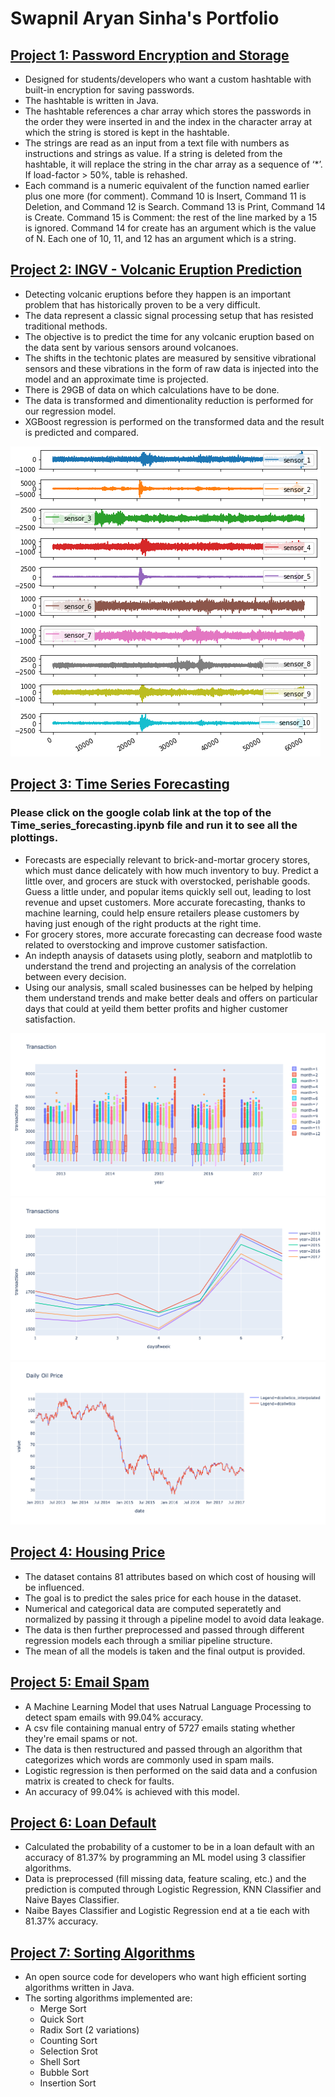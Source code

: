 # Swapnil Aryan Sinha's Portfolio

## [Project 1: Password Encryption and Storage](https://github.com/SwapnilAryan97/Hashing)
* Designed for students/developers who want a custom hashtable with built-in encryption for saving passwords.
* The hashtable is written in Java.
* The hashtable references a char array which stores the passwords in the order they were inserted in and the index in the character array at which the string is stored is kept in the hashtable.
* The strings are read as an input from a text file with numbers as instructions and strings as value. If a string is deleted from the hashtable, it will replace the string in the char array as a sequence of ‘*’. If load-factor  > 50%, table is rehashed.
* Each command is a numeric equivalent of the function named earlier plus one more (for comment). Command 10 is Insert, Command 11 is Deletion, and Command 12 is Search. Command 13 is Print, Command 14 is Create. Command 15 is Comment: the rest of the line marked by a 15 is ignored. Command 14 for create has an argument which is the value of N. Each one of 10, 11, and 12 has an argument which is a string.

## [Project 2: INGV - Volcanic Eruption Prediction](https://github.com/SwapnilAryan97/projects/blob/master/ingv-volcanic-eruption-prediction-using-xgboost.ipynb)
* Detecting volcanic eruptions before they happen is an important problem that has historically proven to be a very difficult.
* The data represent a classic signal processing setup that has resisted traditional methods.
* The objective is to predict the time for any volcanic eruption based on the data sent by various sensors around volcanoes.
* The shifts in the techtonic plates are measured by sensitive vibrational sensors and these vibrations in the form of raw data is injected into the model and an approximate time is projected.
* There is 29GB of data on which calculations have to be done.
* The data is transformed and dimentionality reduction is performed for our regression model.
* XGBoost regression is performed on the transformed data and the result is predicted and compared.


![](https://github.com/SwapnilAryan97/Swapnil_Sinha_Portfolio/blob/main/images/Unknown.png?raw=true)

## [Project 3: Time Series Forecasting](https://github.com/SwapnilAryan97/Time_series_Forecasting/blob/main/Time_series_forecasting.ipynb)
### Please click on the google colab link at the top of the Time_series_forecasting.ipynb file and run it to see all the plottings.
* Forecasts are especially relevant to brick-and-mortar grocery stores, which must dance delicately with how much inventory to buy. Predict a little over, and grocers are stuck with overstocked, perishable goods. Guess a little under, and popular items quickly sell out, leading to lost revenue and upset customers. More accurate forecasting, thanks to machine learning, could help ensure retailers please customers by having just enough of the right products at the right time.
* For grocery stores, more accurate forecasting can decrease food waste related to overstocking and improve customer satisfaction.
* An indepth anaysis of datasets using plotly, seaborn and matplotlib to understand the trend and projecting an analysis of the correlation between every decision.
* Using our analysis, small scaled businesses can be helped by helping them understand trends and make better deals and offers on particular days that could at yeild them better profits and higher customer satisfaction.


![](https://github.com/SwapnilAryan97/Time_series_Forecasting/blob/main/yearly_transactions.png?raw=true)
![](https://github.com/SwapnilAryan97/Time_series_Forecasting/blob/main/daily_transaction.png?raw=true)
![](https://github.com/SwapnilAryan97/Time_series_Forecasting/blob/main/daily_oil_price.png?raw=true)

## [Project 4: Housing Price](https://github.com/SwapnilAryan97/Swapnil_Sinha_Portfolio/blob/main/images/Unknown.png)
* The dataset contains 81 attributes based on which cost of housing will be influenced.
* The goal is to predict the sales price for each house in the dataset.
* Numerical and categorical data are computed seperatetly and normalized by passing it through a pipeline model to avoid data leakage.
* The data is then further preprocessed and passed through different regression models each through a smiliar pipeline structure. 
* The mean of all the models is taken and the final output is provided.

## [Project 5: Email Spam](https://github.com/SwapnilAryan97/projects/blob/master/EmailSpamDetection.ipynb)
* A Machine Learning Model that uses Natrual Language Processing to detect spam emails with 99.04% accuracy.
* A csv file containing manual entry of 5727 emails stating whether they're email spams or not.
* The data is then restructured and passed through an algorithm that categorizes which words are commonly used in spam mails.
* Logistic regression is then performed on the said data and a confusion matrix is created to check for faults.
* An accuracy of 99.04% is achieved with this model.

## [Project 6: Loan Default](https://github.com/SwapnilAryan97/projects/blob/master/LoanDefaultPrediction.ipynb)
* Calculated the probability of a customer to be in a loan default with an accuracy of 81.37% by programming an ML model using 3 classifier algorithms.
* Data is preprocessed (fill missing data, feature scaling, etc.) and the prediction is computed through Logistic Regression, KNN Classifier and Naive Bayes Classifier.
* Naibe Bayes Classifier and Logistic Regression end at a tie each with 81.37% accuracy.

## [Project 7: Sorting Algorithms](https://github.com/SwapnilAryan97/sorting_java)
* An open source code for developers who want high efficient sorting algorithms written in Java.
* The sorting algorithms implemented are: 
  - Merge Sort
  - Quick Sort
  - Radix Sort (2 variations)
  - Counting Sort
  - Selection Srot
  - Shell Sort
  - Bubble Sort
  - Insertion Sort
